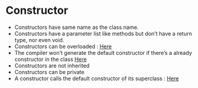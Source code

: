 # Constructor 

- Constructors have same name as the class name.
- Constructors have a parameter list like methods but don’t have a return type, nor even void.
- Constructors can be overloaded : [Here](Cat.java)
- The compiler won’t generate the default constructor if there’s a already constructor in the class [Here](Dog.java)
- Constructors are not inherited
- Constructors can be private
- A constructor calls the default constructor of its superclass : [Here](Parent.java)